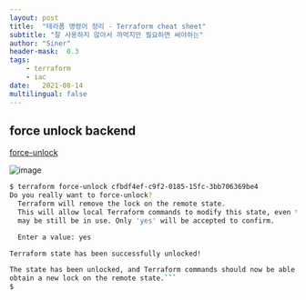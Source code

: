 ```yaml
---
layout: post
title:  "테라폼 명령어 정리 - Terraform cheat sheet"
subtitle: "잘 사용하지 않아서 까먹지만 필요하면 써야하는"
author: "Siner"
header-mask:  0.3
tags:
    - terraform
    - iac
date:   2021-08-14
multilingual: false
---
```


## force unlock backend
[force-unlock](https://www.terraform.io/docs/cli/commands/force-unlock.html)

![image](https://user-images.githubusercontent.com/34048253/129446247-056cd731-d263-4e57-81e3-4ebd2916a5c4.png)

```bash
$ terraform force-unlock cfbdf4ef-c9f2-0185-15fc-3bb706369be4      
Do you really want to force-unlock?
  Terraform will remove the lock on the remote state.
  This will allow local Terraform commands to modify this state, even though it
  may be still be in use. Only 'yes' will be accepted to confirm.

  Enter a value: yes

Terraform state has been successfully unlocked!

The state has been unlocked, and Terraform commands should now be able to
obtain a new lock on the remote state.```
$
